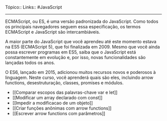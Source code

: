 Tópico::
Links:: #JavaScript 

---
ECMAScript, ou ES, é uma versão padronizada do JavaScript. Como todos os principais navegadores seguem essa especificação, os termos ECMAScript e JavaScript são intercambiáveis.

A maior parte do JavaScript que você aprendeu até este momento estava na ES5 (ECMAScript 5), que foi finalizada em 2009. Mesmo que você ainda possa escrever programas em ES5, saiba que o JavaScript está constantemente em evolução e, por isso, novas funcionalidades são lançadas todos os anos.

O ES6, lançado em 2015, adicionou muitos recursos novos e poderosos à linguagem. Neste curso, você aprenderá quais são eles, incluindo arrow functions, desestruturação, classes, promises e módulos.

- [[Comparar escopos das palavras-chave var e let]]
- [[Modificar um array declarado com const]]
- [[Impedir a modificacao de um objeto]]
- [[Criar funções anônimas com arrow functions]]
- [[Escrever arrow functions com parâmetros]]


